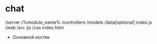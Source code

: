 # chat
/server
  /%module_name%
    /controllers
    /models
    /data[optional]
    index.js
/web
  /src
    /js
    /css
    index.html
    
- Основной костяк 
